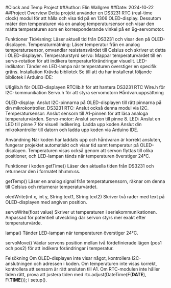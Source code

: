 #Clock and Temp Project
##Author: Elin Wallgren
##Date: 2024-10-22
##Project Overview
Detta projekt använder en DS3231 RTC (real-time clock) modul för att hålla och visa tid på en 1306 OLED-display. Dessutom mäter den temperaturen via en analog temperatursensor och visar den mätta temperaturen som en korresponderande vinkel på en 9g-servomotor.

Funktioner
Tidvisning: Läser aktuell tid från DS3231 och visar den på OLED-displayen.
Temperaturmätning: Läser temperatur från en analog temperatursensor, omvandlar resistansvärdet till Celsius och skriver ut detta i OLED-displayen.
Temperaturstyrd servo: Mappar temperaturvärdet till en servo-rotation för att indikera temperaturförändringar visuellt.
LED-indikator: Tänder en LED-lampa när temperaturen överstiger en specifik gräns.
Installation
Krävda bibliotek
Se till att du har installerat följande bibliotek i Arduino IDE:

U8glib.h för OLED-displayen
RTClib.h för att hantera DS3231 RTC
Wire.h för I2C-kommunikation
Servo.h för att styra servomotorn
Hårdvaruuppsättning

OLED-display: Anslut I2C-pinnarna på OLED-displayen till rätt pinnarna på din mikrokontroller.
DS3231 RTC: Anslut också denna modul via I2C.
Temperatursensor: Anslut sensorn till A1-pinnen för att läsa analoga temperaturvärden.
Servo-motor: Anslut servon till pinne 8.
LED: Anslut en LED till pinne 7 för visuell indikering.
Ladda upp koden
Anslut din mikrokontroller till datorn och ladda upp koden via Arduino IDE.

Användning
När koden har laddats upp och hårdvaran är korrekt ansluten, fungerar projektet automatiskt och visar tid samt temperatur på OLED-displayen. Temperaturen visas också genom att servon flyttas till olika positioner, och LED-lampan tänds när temperaturen överstiger 24°C.

Funktioner i koden
getTime()
Läser den aktuella tiden från DS3231 och returnerar den i formatet hh:mm:ss.

getTemp()
Läser en analog signal från temperatursensorn, räknar om denna till Celsius och returnerar temperaturvärdet.

oledWrite(int x, int y, String text1, String text2)
Skriver två rader med text på OLED-displayen med angiven position.

servoWrite(float value)
Skriver ut temperaturen i seriekommunikationen. Anpassad för potentiell utveckling där servon styrs mer exakt efter temperaturvärde.

lampa()
Tänder LED-lampan när temperaturen överstiger 24°C.

servoMove()
Växlar servons position mellan två fördefinierade lägen (pos1 och pos2) för att indikera förändringar i temperatur.

Felsökning
Om OLED-displayen inte visar något, kontrollera I2C-anslutningen och adressen i koden.
Om temperaturen inte visas korrekt, kontrollera att sensorn är rätt ansluten till A1.
Om RTC-modulen inte håller tiden rätt, prova att justera tiden med rtc.adjust(DateTime(F(__DATE__), F(__TIME__))); i setup().
